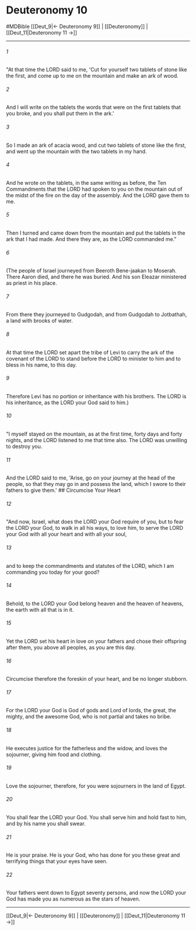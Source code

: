 # Deuteronomy 10
#MDBible
[[Deut_9|← Deuteronomy 9]] | [[Deuteronomy]] | [[Deut_11|Deuteronomy 11 →]]

***

###### 1 

"At that time the LORD said to me, 'Cut for yourself two tablets of stone like the first, and come up to me on the mountain and make an ark of wood. 

###### 2 

And I will write on the tablets the words that were on the first tablets that you broke, and you shall put them in the ark.' 

###### 3 

So I made an ark of acacia wood, and cut two tablets of stone like the first, and went up the mountain with the two tablets in my hand. 

###### 4 

And he wrote on the tablets, in the same writing as before, the Ten Commandments that the LORD had spoken to you on the mountain out of the midst of the fire on the day of the assembly. And the LORD gave them to me. 

###### 5 

Then I turned and came down from the mountain and put the tablets in the ark that I had made. And there they are, as the LORD commanded me." 

###### 6 

(The people of Israel journeyed from Beeroth Bene-jaakan to Moserah. There Aaron died, and there he was buried. And his son Eleazar ministered as priest in his place. 

###### 7 

From there they journeyed to Gudgodah, and from Gudgodah to Jotbathah, a land with brooks of water. 

###### 8 

At that time the LORD set apart the tribe of Levi to carry the ark of the covenant of the LORD to stand before the LORD to minister to him and to bless in his name, to this day. 

###### 9 

Therefore Levi has no portion or inheritance with his brothers. The LORD is his inheritance, as the LORD your God said to him.) 

###### 10 

"I myself stayed on the mountain, as at the first time, forty days and forty nights, and the LORD listened to me that time also. The LORD was unwilling to destroy you. 

###### 11 

And the LORD said to me, 'Arise, go on your journey at the head of the people, so that they may go in and possess the land, which I swore to their fathers to give them.' ## Circumcise Your Heart 

###### 12 

"And now, Israel, what does the LORD your God require of you, but to fear the LORD your God, to walk in all his ways, to love him, to serve the LORD your God with all your heart and with all your soul, 

###### 13 

and to keep the commandments and statutes of the LORD, which I am commanding you today for your good? 

###### 14 

Behold, to the LORD your God belong heaven and the heaven of heavens, the earth with all that is in it. 

###### 15 

Yet the LORD set his heart in love on your fathers and chose their offspring after them, you above all peoples, as you are this day. 

###### 16 

Circumcise therefore the foreskin of your heart, and be no longer stubborn. 

###### 17 

For the LORD your God is God of gods and Lord of lords, the great, the mighty, and the awesome God, who is not partial and takes no bribe. 

###### 18 

He executes justice for the fatherless and the widow, and loves the sojourner, giving him food and clothing. 

###### 19 

Love the sojourner, therefore, for you were sojourners in the land of Egypt. 

###### 20 

You shall fear the LORD your God. You shall serve him and hold fast to him, and by his name you shall swear. 

###### 21 

He is your praise. He is your God, who has done for you these great and terrifying things that your eyes have seen. 

###### 22 

Your fathers went down to Egypt seventy persons, and now the LORD your God has made you as numerous as the stars of heaven. 

***

[[Deut_9|← Deuteronomy 9]] | [[Deuteronomy]] | [[Deut_11|Deuteronomy 11 →]]
